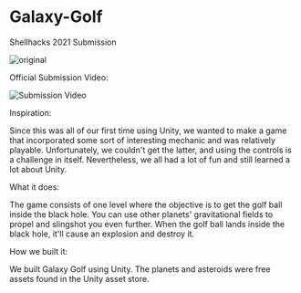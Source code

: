 # Galaxy-Golf
Shellhacks 2021 Submission

![original](https://user-images.githubusercontent.com/78010942/163076858-185127a0-f19f-4250-880c-0f7de367d49f.png)

Official Submission Video:


![Submission Video](https://img.youtube.com/vi/MNI7eNod0U0/0.jpg)

Inspiration:

Since this was all of our first time using Unity, we wanted to make a game that incorporated some sort of interesting mechanic and was relatively playable. Unfortunately, we couldn't get the latter, and using the controls is a challenge in itself. Nevertheless, we all had a lot of fun and still learned a lot about Unity.

What it does:

The game consists of one level where the objective is to get the golf ball inside the black hole. You can use other planets' gravitational fields to propel and slingshot you even further. When the golf ball lands inside the black hole, it'll cause an explosion and destroy it.

How we built it:

We built Galaxy Golf using Unity. The planets and asteroids were free assets found in the Unity asset store.
